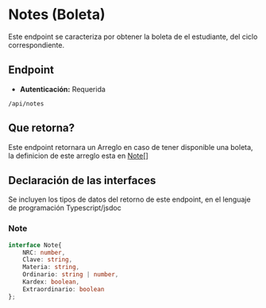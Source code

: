 # Notes (Boleta)
Este endpoint se caracteriza por obtener la boleta de el estudiante, del ciclo correspondiente.

## Endpoint
+ **Autenticación:** Requerida
``` 
/api/notes
```

## Que retorna?
Este endpoint retornara un Arreglo en caso de tener disponible una boleta, la definicion de este arreglo esta en [Note[]](#note)

## Declaración de las interfaces
Se incluyen los tipos de datos del retorno de este endpoint, en el lenguaje de programación Typescript/jsdoc

### Note
```typescript
interface Note{
    NRC: number,
    Clave: string,
    Materia: string,
    Ordinario: string | number,
    Kardex: boolean,
    Extraordinario: boolean
};
```